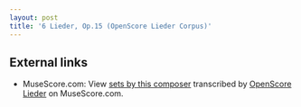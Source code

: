 ```yaml
---
layout: post
title: '6 Lieder, Op.15 (OpenScore Lieder Corpus)'
---
```


## External links

- MuseScore.com: View [sets by this composer] transcribed by [OpenScore Lieder] on MuseScore.com.

[sets by this composer]: https://musescore.com/openscore-lieder-corpus/sets/5104084
[OpenScore Lieder]: https://musescore.com/openscore-lieder-corpus

